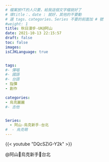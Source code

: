 ```yaml
---
# 檔案放YT的人只要，給我這個文字檔就好了
# 填title：、date : 就好，其他的不要動
# 選 tags、categories、Series 不要的前面加 # 號
#weight: 1
title: 秋日漫步-UK@阿山
date: 2021-10-13 22:15:57
draft: false
toc: false
images:
isCJKLanguage: true


tags:
#- 彈唱
#- 國語
#- 台語
- 指彈
- 創作

categories:
- 烏克麗麗
#- 吉他


Series:
  - 阿山-烏克新手-台北
#  - 烏克萌
---
```


<!-- 以下為文章內容，可以自己加文字感言
YouTube 只要後面那串字就可以
-->



{{< youtube "DQcSZiG-Y2k" >}}




@阿山🐤烏克新手🐞台北
